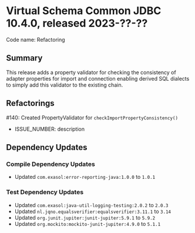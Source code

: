 # Virtual Schema Common JDBC 10.4.0, released 2023-??-??

Code name: Refactoring

## Summary

This release adds a property validator for checking the consistency of adapter properties for import and connection enabling derived SQL dialects to simply add this validator to the existing chain.

## Refactorings

#140: Created PropertyValidator for `checkImportPropertyConsistency()`

* ISSUE_NUMBER: description

## Dependency Updates

### Compile Dependency Updates

* Updated `com.exasol:error-reporting-java:1.0.0` to `1.0.1`

### Test Dependency Updates

* Updated `com.exasol:java-util-logging-testing:2.0.2` to `2.0.3`
* Updated `nl.jqno.equalsverifier:equalsverifier:3.11.1` to `3.14`
* Updated `org.junit.jupiter:junit-jupiter:5.9.1` to `5.9.2`
* Updated `org.mockito:mockito-junit-jupiter:4.9.0` to `5.1.1`
